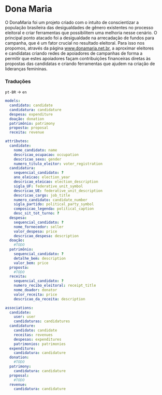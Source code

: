 # Dona Maria

O DonaMaria foi um projeto criado com o intuito de conscientizar a população brasileira das desigualdades de gênero existentes no processo eleitoral e criar ferramentas que possibilitem uma melhoria nesse cenário. O principal ponto atacado foi a desigualdade na arrecadação de fundos para campanha, que é um fator crucial no resultado eleitoral. Para isso nos propomos, através da página www.donamaria.net.br, a aproximar eleitores e candidatas criando redes de apoiadores de campanhas de forma a permitir que estes apoiadores façam contribuições financeiras diretas às propostas das candidatas e criando ferramentas que ajudem na criação de lideranças femininas.

### Traduções

`pt-BR` -> `en`

```yml
models:
  candidato: candidate
  candidatura: candidature
  despesa: expenditure
  doação: donation
  patrimônio: patrimony
  proposta: proposal
  receita: revenue

attributes:
  candidate:
    nome_candidato: name
    descricao_ocupacao: occupation
    descricao_sexo: gender
    numero_titulo_eleitor: voter_registration
  candidatura:
    sequencial_candidato: ?
    ano_eleicao: election_year
    descricao_eleicao: election_description
    sigla_UF: federative_unit_symbol
    descricao_UE: federative_unit_description
    descricao_cargo: job_title
    numero_candidato: candidate_number
    sigla_partido: political_party_symbol
    composicao_legenda: political_caption
    desc_sit_tot_turno: ?
  despesa:
    sequencial_candidato: ?
    nome_fornecedor: seller
    valor_despesa: price
    descricao_despesa: description
  doação:
    #TODO
  patrimônio:
    sequencial_candidato: ?
    detalhe_bem: description
    valor_bem: price
  proposta:
    #TODO
  receita:
    sequencial_candidato: ?
    numero_recibo_eleitoral: receipt_title
    nome_doador: donator
    valor_receita: price
    descricao_da_receita: description

associations:
  candidate:
    user: user
    candidaturas: candidatures
  candidature:
    candidato: candidate
    receitas: revenues
    despesas: expenditures
    patrimonios: patrimonies
  expenditure:
    candidatura: candidature
  donation:
    #TODO
  patrimony:
    candidatura: candidature
  proposal:
    #TODO
  revenue:
    candidatura: candidature
```
